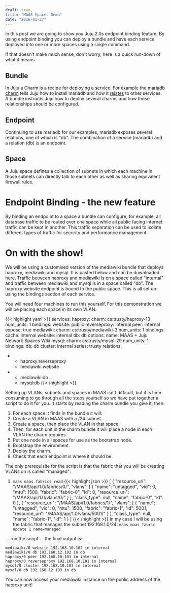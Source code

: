 ```yaml
---
draft: true,
title: "MAAS Spaces Demo"
date: "2016-01-27"
---
```


In this post we are going to show you Juju 2.0s endpoint binding feature. By using endpoint binding you can deploy a bundle and have each service deployed into one or more spaces using a single command.

If that doesn't make much sense, don't worry, here is a quick run-down of what it means.

## Bundle
In Juju a Charm is a recipe for deploying a [service](https://jujucharms.com/docs/stable/charms-deploying). For example the [mariadb charm](https://jujucharms.com/mariadb/) tells Juju how to install mariadb and how it [relates](https://jujucharms.com/docs/stable/charms-relations) to other services. A bundle instructs Juju how to deploy several charms and how those relationships should be configured.

## Endpoint
Continuing to use mariadb for our examples, mariadb exposes several relations, one of which is "db". The combination of a service (mariadb) and a relation (db) is an endpoint.

## Space
A Juju space defines a collection of subnets in which each machine in those subnets can directly talk to each other as well as sharing equivalent firewall rules.

# Endpoint Binding - the new feature
By binding an endpoint to a space a bundle can configure, for example, all database traffic to be routed over one space while all public facing internet traffic can be kept in another. This traffic separation can be used to isolate different types of traffic for security and performance management.

# On with the show!
We will be using a customised version of the mediawiki bundle that deploys haproxy, mediawiki and mysql. It is pasted below and can be downloaded [here](/files/MAAS%20Spaces%20Demo/bundle.yaml). Traffic between haproxy and mediawiki is on a space called "internal" and traffic between mediawiki and mysql is in a space called "db". The haproxy website endpoint is bound to the public space. This is all set up using the bindings section of each service.

 You will need four machines to run this yourself. For this demonstration we will be placing each space in its own VLAN.

{{< highlight yaml >}}
services:
  haproxy:
    charm: cs:trusty/haproxy-13
    num_units: 1
    bindings:
        website: public
        reverseproxy: internal
        peer: internal
    expose: true
  mediawiki:
    charm: cs:trusty/mediawiki-3
    num_units: 1
    bindings:
      cache: internal
      website: internal
      db: db
    options:
      name: MAAS + Juju Network Spaces Wiki
  mysql:
    charm: cs:trusty/mysql-29
    num_units: 1
    bindings:
      db: db
      cluster: internal
series: trusty
relations:
- - haproxy:reverseproxy
  - mediawiki:website
- - mediawiki:db
  - mysql:db
{{< /highlight >}}

Setting up VLANs, subnets and spaces in MAAS isn't difficult, but it is time consuming to go through all the steps yourself so we have put together a script to do it for you. It starts by reading the charm bundle you give it, then:

 1. For each space it finds in the bundle it will:
   1. Create a VLAN in MAAS with a /24 subnet.
   1. Create a space, then place the VLAN in that space.
 1. Then, for each unit in the charm bundle it will place a node in each VLAN the charm requires.
 1. Put one node in all spaces for use as the bootstrap node.
 1. Bootstrap the environment.
 1. Deploy the charm.
 1. Check that each endpoint is where it should be.

The only prerequisite for the script is that the fabric that you will be creating VLANs on is called "managed":
  1. `maas maas fabrics read`
{{< highlight json >}}
[
    {
        "resource_uri": "/MAAS/api/1.0/fabrics/0/", 
        "vlans": [
            {
                "name": "untagged", 
                "vid": 0, 
                "mtu": 1500, 
                "fabric": "fabric-0", 
                "id": 0, 
                "resource_uri": "/MAAS/api/1.0/vlans/0/"
            }
        ], 
        "class_type": null, 
        "name": "fabric-0", 
        "id": 0
    }, 
    {
        "resource_uri": "/MAAS/api/1.0/fabrics/1/", 
        "vlans": [
            {
                "name": "untagged", 
                "vid": 0, 
                "mtu": 1500, 
                "fabric": "fabric-1", 
                "id": 5001, 
                "resource_uri": "/MAAS/api/1.0/vlans/5001/"
            }
        ], 
        "class_type": null, 
        "name": "fabric-1", 
        "id": 1
    }
  ]
{{< /highlight >}}
In my case I will be using the fabric that manages the subnet 192.168.1.0/24: `maas maas fabric update 1 name=managed`

... run the script ... the final output is:

```
mediawiki/0 website 192.168.10.102 in internal
mediawiki/0 db 192.168.12.102 in db
haproxy/0 peer 192.168.10.101 in internal
haproxy/0 reverseproxy 192.168.10.101 in internal
mysql/0 cluster 192.168.10.103 in internal
mysql/0 db 192.168.12.103 in db
```

You can now access your mediawiki instance on the public address of the haproxy unit!
